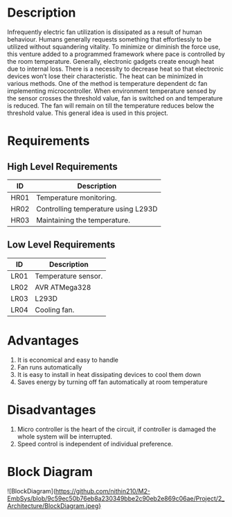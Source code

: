 # Description
   Infrequently electric fan utilization is dissipated as a result of human behaviour. Humans generally requests something that effortlessly to be utilized without squandering vitality. To minimize or diminish the force use, this venture added to a programmed framework where pace is controlled by the room temperature.
   Generally, electronic gadgets create enough heat due to internal loss. There is a necessity to decrease heat so that electronic devices won’t lose their characteristic. The heat can be minimized in various methods. One of the method is temperature dependent dc fan implementing microcontroller. When environment temperature sensed by the sensor crosses the threshold value, fan is switched on and temperature is reduced. The fan will remain on till the temperature reduces below the threshold value. This general idea is used in this project.

# Requirements
## High Level Requirements
| ID | Description | 
| --- | --- | 
| HR01 | Temperature monitoring.  | 
| HR02 | Controlling temperature using L293D | 
| HR03 | Maintaining the temperature. | 

## Low Level Requirements
| ID | Description | 
| --- | --- | 
| LR01 | Temperature sensor. | 
| LR02 | AVR ATMega328 | 
| LR03 | L293D | 
| LR04 | Cooling fan. | 

# Advantages
1. It is economical and easy to handle
2. Fan runs automatically
3. It is easy to install in heat dissipating devices to cool them down
4. Saves energy by turning off fan automatically at room temperature

# Disadvantages
1. Micro controller is the heart of the circuit, if controller is damaged the whole system will be interrupted.
2. Speed control is independent of individual preference.

# Block Diagram
![BlockDiagram](https://github.com/nithin210/M2-EmbSys/blob/9c59ec50b76eb8a230349bbe2c90eb2e869c06ae/Project/2_Architecture/BlockDiagram.jpeg}

